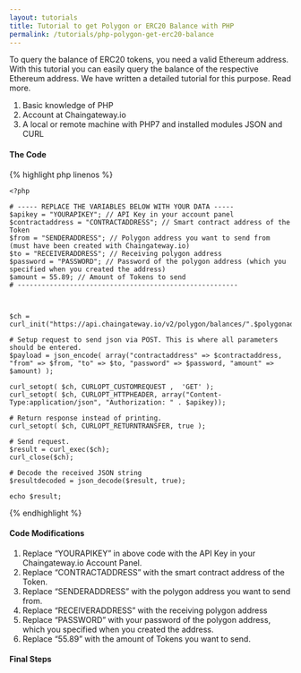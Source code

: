 ```yaml
---
layout: tutorials
title: Tutorial to get Polygon or ERC20 Balance with PHP
permalink: /tutorials/php-polygon-get-erc20-balance
---
```


To query the balance of ERC20 tokens, you need a valid Ethereum address. With this tutorial you can easily query the balance of the respective Ethereum address. We have written a detailed tutorial for this purpose. Read more.

1. Basic knowledge of PHP
2. Account at Chaingateway.io
3. A local or remote machine with PHP7 and installed modules JSON and CURL

#### The Code

{% highlight php linenos %}
    
    <?php

    # ----- REPLACE THE VARIABLES BELOW WITH YOUR DATA -----
    $apikey = "YOURAPIKEY"; // API Key in your account panel
    $contractaddress = "CONTRACTADDRESS"; // Smart contract address of the Token
    $from = "SENDERADDRESS"; // Polygon address you want to send from (must have been created with Chaingateway.io)
    $to = "RECEIVERADDRESS"; // Receiving polygon address
    $password = "PASSWORD"; // Password of the polygon address (which you specified when you created the address)
    $amount = 55.89; // Amount of Tokens to send
    # -------------------------------------------------------


    
    $ch = curl_init("https://api.chaingateway.io/v2/polygon/balances/".$polygonaddress."/erc20/".$contractaddress);

    # Setup request to send json via POST. This is where all parameters should be entered.
    $payload = json_encode( array("contractaddress" => $contractaddress, "from" => $from, "to" => $to, "password" => $password, "amount" => $amount) );

    curl_setopt( $ch, CURLOPT_CUSTOMREQUEST ,  'GET' );
    curl_setopt( $ch, CURLOPT_HTTPHEADER, array("Content-Type:application/json", "Authorization: " . $apikey));

    # Return response instead of printing.
    curl_setopt( $ch, CURLOPT_RETURNTRANSFER, true );

    # Send request.
    $result = curl_exec($ch);
    curl_close($ch);

    # Decode the received JSON string
    $resultdecoded = json_decode($result, true);

    echo $result;

{% endhighlight %}


#### Code Modifications
1. Replace “YOURAPIKEY” in above code with the API Key in your Chaingateway.io Account Panel.
2. Replace “CONTRACTADDRESS” with the smart contract address of the Token.
3. Replace “SENDERADDRESS” with the polygon address you want to send from.
4. Replace “RECEIVERADDRESS” with the receiving polygon address
5. Replace “PASSWORD” with your password of the polygon address, which you specified when you created the address.
6. Replace “55.89” with the amount of Tokens you want to send.

#### Final Steps

